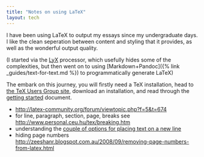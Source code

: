 ```yaml
---
title: "Notes on using LaTeX"
layout: tech
---
```

I have been using LaTeX to output my essays since my undergraduate days. I like
the clean seperation between content and styling that it provides, as well as
the wonderful output quality.

(I started via the [LyX](http://lyx.org/) processor, which usefully hides some
of the complexities, but then went on to using [Markdown+Pandoc]({% link
_guides/text-for-text.md %}) to programmatically generate LaTeX)

The embark on this journey, you will firstly need a TeX installation, head to
[the TeX Users Group site](http://tug.org/), download an installation, and read
through the [getting started](http://tug.org/begin.html) document.

* <http://latex-community.org/forum/viewtopic.php?f=5&t=674>
* for line, paragraph, section, page, breaks see <http://www.personal.ceu.hu/tex/breaking.htm>
* understanding the [couple of options for placing text on a new
  line](https://tex.stackexchange.com/questions/27028/what-is-the-difference-between-newline-and)
* hiding page numbers <http://zeeshanr.blogspot.com.au/2008/09/removing-page-numbers-from-latex.html>

